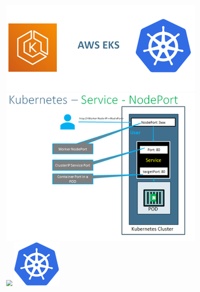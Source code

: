 ![](eks-kubernets.png)
![](NodePort-Service.png)
![](Kubernetes-ReplicaSets.png)
![](kubernets.png)

